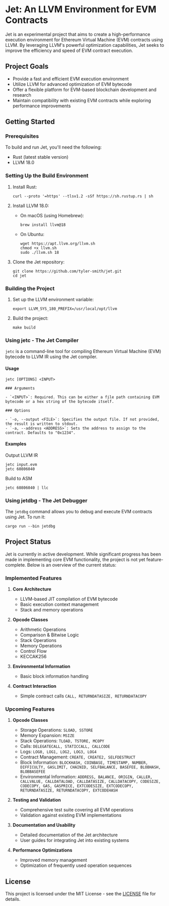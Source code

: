 # Jet: An LLVM Environment for EVM Contracts

Jet is an experimental project that aims to create a high-performance execution environment for Ethereum Virtual
Machine (EVM) contracts using LLVM. By leveraging LLVM's powerful optimization capabilities, Jet seeks to improve the
efficiency and speed of EVM contract execution.

## Project Goals

- Provide a fast and efficient EVM execution environment
- Utilize LLVM for advanced optimization of EVM bytecode
- Offer a flexible platform for EVM-based blockchain development and research
- Maintain compatibility with existing EVM contracts while exploring performance improvements

## Getting Started

### Prerequisites

To build and run Jet, you'll need the following:

- Rust (latest stable version)
- LLVM 18.0

### Setting Up the Build Environment

1. Install Rust:
    ```shell
    curl --proto '=https' --tlsv1.2 -sSf https://sh.rustup.rs | sh
    ```

2. Install LLVM 18.0:
    - On macOS (using Homebrew):
      ```shell
      brew install llvm@18
      ```
    - On Ubuntu:
      ```shell
      wget https://apt.llvm.org/llvm.sh
      chmod +x llvm.sh
      sudo ./llvm.sh 18
      ```

3. Clone the Jet repository:
    ```shell
    git clone https://github.com/tyler-smith/jet.git
    cd jet
    ```

### Building the Project

1. Set up the LLVM environment variable:
    ```shell
    export LLVM_SYS_180_PREFIX=/usr/local/opt/llvm
    ```
2. Build the project:
    ```shell
    make build
    ```

### Using jetc - The Jet Compiler

`jetc` is a command-line tool for compiling Ethereum Virtual Machine (EVM) bytecode to LLVM IR using the Jet compiler.

#### Usage

```shell
jetc [OPTIONS] <INPUT>

### Arguments

- `<INPUT>`: Required. This can be either a file path containing EVM bytecode or a hex string of the bytecode itself.

### Options

- `-o, --output <FILE>`: Specifies the output file. If not provided, the result is written to stdout.
- `-a, --address <ADDRESS>`: Sets the address to assign to the contract. Defaults to "0x1234".
```

#### Examples

Output LLVM IR

```shell
jetc input.evm
jetc 60806040
```

Build to ASM

```shell
jetc 60806040 | llc
```

### Using jetdbg - The Jet Debugger

The `jetdbg` command allows you to debug and execute EVM contracts using Jet. To run it:

```shell
cargo run --bin jetdbg
```

## Project Status

Jet is currently in active development. While significant progress has been made in implementing core EVM functionality,
the project is not yet feature-complete. Below is an overview of the current status:

### Implemented Features

1. **Core Architecture**
    - LLVM-based JIT compilation of EVM bytecode
    - Basic execution context management
    - Stack and memory operations

2. **Opcode Classes**
    - Arithmetic Operations
    - Comparison & Bitwise Logic
    - Stack Operations
    - Memory Operations
    - Control Flow
    - KECCAK256

3. **Environmental Information**
    - Basic block information handling

4. **Contract Interaction**
    - Simple contract calls `CALL, RETURNDATASIZE, RETURNDATACOPY`

### Upcoming Features

1. **Opcode Classes**
    - Storage Operations: `SLOAD, SSTORE`
    - Memory Expansion: `MSIZE`
    - Stack Operations: `TLOAD, TSTORE, MCOPY`
    - Calls: `DELEGATECALL, STATICCALL, CALLCODE`
    - Logs: `LOG0, LOG1, LOG2, LOG3, LOG4`
    - Contract Management: `CREATE, CREATE2, SELFDESTRUCT`
    - Block Information: `BLOCKHASH, COINBASE, TIMESTAMP, NUMBER, DIFFICULTY, GASLIMIT, CHAINID, SELFBALANCE, BASEFEE,
      BLOBHASH, BLOBBASEFEE`
    - Environmental Information: `ADDRESS, BALANCE, ORIGIN, CALLER, CALLVALUE, CALLDATALOAD, CALLDATASIZE, CALLDATACOPY,
      CODESIZE, CODECOPY, GAS, GASPRICE, EXTCODESIZE, EXTCODECOPY, RETURNDATASIZE, RETURNDATACOPY, EXTCODEHASH`

2. **Testing and Validation**
    - Comprehensive test suite covering all EVM operations
    - Validation against existing EVM implementations

3. **Documentation and Usability**
    - Detailed documentation of the Jet architecture
    - User guides for integrating Jet into existing systems

4. **Performance Optimizations**
    - Improved memory management
    - Optimization of frequently used operation sequences

## License

This project is licensed under the MIT License - see the [LICENSE](LICENSE) file for details.
